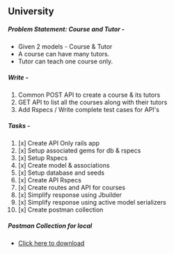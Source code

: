 ## University
##### Problem Statement: Course and Tutor -
- Given 2 models - Course & Tutor
- A course can have many tutors.
- Tutor can teach one course only.
##### Write -
1. Common POST API to create a course & its tutors
2. GET API to list all the courses along with their tutors
3. Add Rspecs / Write complete test cases for API's

##### Tasks -
1. [x] Create API Only rails app
2. [x] Setup associated gems for db & rspecs
3. [x] Setup Rspecs
4. [x] Create model & associations
5. [x] Setup database and seeds
6. [x] Create API Rspecs
7. [x] Create routes and API for courses
8. [x] Simplify response using Jbuilder
9. [x] Simplify response using active model serializers
10. [x] Create postman collection

##### Postman Collection for local
- [Click here to download](https://www.getpostman.com/collections/ac15c40d0d70f07d24a7)
